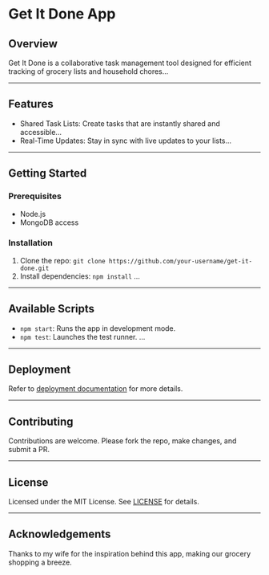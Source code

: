 # Get It Done App

## Overview
Get It Done is a collaborative task management tool designed for efficient tracking of grocery lists and household chores...

---

## Features
- Shared Task Lists: Create tasks that are instantly shared and accessible...
- Real-Time Updates: Stay in sync with live updates to your lists...

---

## Getting Started

### Prerequisites
- Node.js
- MongoDB access

### Installation
1. Clone the repo: `git clone https://github.com/your-username/get-it-done.git`
2. Install dependencies: `npm install`
...

---

## Available Scripts

- `npm start`: Runs the app in development mode.
- `npm test`: Launches the test runner.
...

---

## Deployment
Refer to [deployment documentation](https://facebook.github.io/create-react-app/docs/deployment) for more details.

---

## Contributing
Contributions are welcome. Please fork the repo, make changes, and submit a PR.

---

## License
Licensed under the MIT License. See [LICENSE](LICENSE) for details.

---

## Acknowledgements
Thanks to my wife for the inspiration behind this app, making our grocery shopping a breeze.
